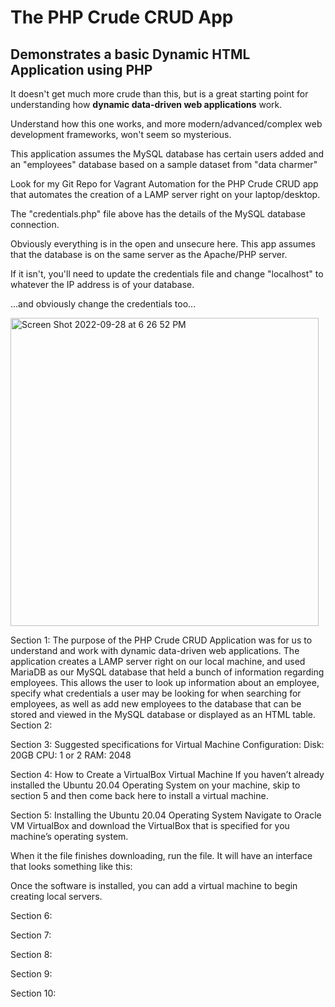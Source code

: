 # The PHP Crude CRUD App

## Demonstrates a basic Dynamic HTML Application using PHP

It doesn't get much more crude than this, but is a great starting point for understanding how **dynamic data-driven web applications** work.

Understand how this one works, and more modern/advanced/complex web development frameworks, won't seem so mysterious.

This application assumes the MySQL database has certain users added and an "employees" database based on a sample dataset from "data charmer"

Look for my Git Repo for Vagrant Automation for the PHP Crude CRUD app that automates the creation of a LAMP server right on your laptop/desktop.

The "credentials.php" file above has the details of the MySQL database connection.

Obviously everything is in the open and unsecure here.  This app assumes that the database is on the same server as the Apache/PHP server.

If it isn't, you'll need to update the credentials file and change "localhost" to whatever the IP address is of your database.

...and obviously change the credentials too...

<img width="493" alt="Screen Shot 2022-09-28 at 6 26 52 PM" src="https://user-images.githubusercontent.com/38437671/192905931-41a5fac8-c889-42b6-8159-ecf7811483fb.png">


Section 1:
The purpose of the PHP Crude CRUD Application was for us to understand and work with dynamic data-driven web applications. The application creates a LAMP server right on our local machine, and used MariaDB as our MySQL database that held a bunch of information regarding employees. This allows the user to look up information about an employee, specify what credentials a user may be looking for when searching for employees, as well as add new employees to the database that can be stored and viewed in the MySQL database or displayed as an HTML table. 
Section 2:

Section 3:
Suggested specifications for Virtual Machine Configuration:
Disk: 20GB	CPU: 1 or 2	RAM: 2048

Section 4:
How to Create a VirtualBox Virtual Machine
If you haven’t already installed the Ubuntu 20.04 Operating System on your machine, skip to section 5 and then come back here to install a virtual machine.


Section 5:
Installing the Ubuntu 20.04 Operating System 
Navigate to Oracle VM VirtualBox and download the
 VirtualBox that is specified for you machine’s
operating system. 

When it the file finishes downloading, run the file. 
It will have an interface that looks something like this:



Once the software is installed, you can add a virtual machine to begin creating local servers. 

Section 6:

Section 7:

Section 8:

Section 9:

Section 10:



